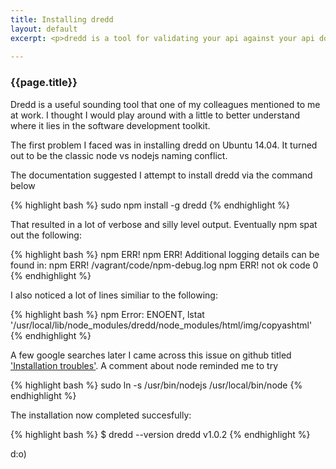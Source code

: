 ```yaml
---
title: Installing dredd
layout: default
excerpt: <p>dredd is a tool for validating your api against your api documentation. While installing it...there was trouble.</p>
 
---
```

### {{page.title}}

<p>Dredd is a useful sounding tool that one of my colleagues mentioned to me at work. I thought I would play around with a little to better understand where it lies in the software development toolkit.</p>

The first problem I faced was in installing dredd on Ubuntu 14.04. It turned out to be the classic node vs nodejs naming conflict. 

The documentation suggested I attempt to install dredd via the command below 

{% highlight bash %}
sudo npm install -g dredd
{% endhighlight %}

That resulted in a lot of verbose and silly level output. Eventually npm spat out the following:

{% highlight bash %}
npm ERR!
npm ERR! Additional logging details can be found in:
npm ERR!     /vagrant/code/npm-debug.log
npm ERR! not ok code 0
{% endhighlight %}

I also noticed a lot of lines similiar to the following:

{% highlight bash %}
npm Error: ENOENT, lstat '/usr/local/lib/node_modules/dredd/node_modules/html/img/copyashtml'
{% endhighlight %}


A few google searches later I came across this issue on github titled <a href='https://github.com/apiaryio/dredd/issues/175'> 'Installation troubles'</a>. A comment about node reminded me to try 

{% highlight bash %}
sudo ln -s /usr/bin/nodejs /usr/local/bin/node
{% endhighlight %}

The installation now completed succesfully:

{% highlight bash %}
$ dredd --version
dredd v1.0.2
{% endhighlight %}

d:o)
